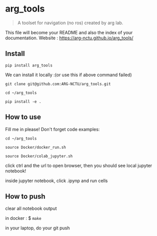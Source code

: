 # arg_tools
> A toolset for navigation (no ros) created by arg lab.


This file will become your README and also the index of your documentation.
Website : https://arg-nctu.github.io/arg_tools/

## Install

`pip install arg_tools`

We can install it locally :(or use this if above command failed)

`git clone git@github.com:ARG-NCTU/arg_tools.git`

`cd ~/arg_tools`

`pip install -e .`

## How to use

Fill me in please! Don't forget code examples:

`cd ~/arg_tools`

`source Docker/docker_run.sh`

`source Docker/colab_jupyter.sh`

click ctrl and the url to open browser, then you should see local jupyter notebook!

inside jupyter notebook, click .ipynp and run cells

## How to push

clear all notebook output

in docker : $ `make`

in your laptop, do your git push
